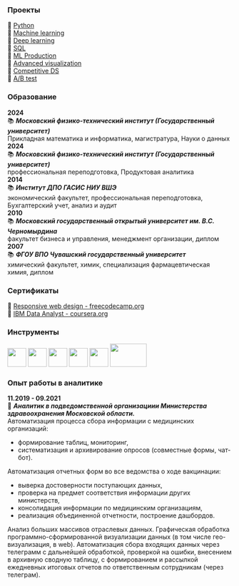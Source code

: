 ### Проекты
📌 [Python](https://github.com/calabarOlga/python_mfti)  
📌 [Machine learning](https://github.com/calabarOlga/ml_mipt)  
📌 [Deep learning](https://github.com/calabarOlga/dl_mipt)  
📌 [SQL](https://github.com/calabarOlga/sql_mipt)  
📌 [ML Production](https://github.com/calabarOlga/ml_prod/tree/main/XGBoost_val_0.77)  
📌 [Advanced visualization](https://github.com/calabarOlga/advanced_visualization)  
📌 [Competitive DS](https://github.com/calabarOlga/competitive_ds)  
📌 [A/B test](https://github.com/calabarOlga/ml_prod/blob/main/A_B_test_HW.ipynb)  
### Образование
**2024**  
📚 ***Московский физико-технический институт (Государственный университет)***   
Прикладная математика и информатика, магистратура, Науки о данных  
**2024**  
📚 ***Московский физико-технический институт (Государственный университет)***   
профессиональная переподготовка, Продуктовая аналитика  
**2014**  
📚 ***Институт ДПО ГАСИС НИУ ВШЭ***  
экономический факультет, профессиональная переподготовка, Бухгалтерский учет, анализ и аудит  
**2010**  
📚 ***Московский государственный открытый университет им. В.С. Черномырдина***  
факультет бизнеса и управления, менеджмент организации, диплом  
**2007**  
📚 ***ФГОУ ВПО Чувашский государственный университет***  
химический факультет, химик, специализация фармацевтическая химия, диплом
### Сертификаты
📑 [Responsive web design - freecodecamp.org](https://www.freecodecamp.org/certification/olga_leonteva/responsive-web-design)  
📑 [IBM Data Analyst - coursera.org](https://www.coursera.org/account/accomplishments/specialization/certificate/TVLX72UTQ23J)
### Инструменты
<img src='https://user-images.githubusercontent.com/55783490/212158006-2c9df269-a39f-47df-a682-8995973c28b7.png' width=42px height=42px>  <img src='https://user-images.githubusercontent.com/55783490/212153382-b5e60a0f-2a37-4925-a444-fae353f1af27.png' width=42px height=42px> <img src='https://user-images.githubusercontent.com/55783490/212153765-6c593a3c-998e-4172-8dfc-f70f465601f5.png' width=42px height=42px> <img src='https://user-images.githubusercontent.com/55783490/212159452-5860f3a3-b09b-4567-840d-7230d3c3e09c.png' width=42px height=42px> <img src='https://user-images.githubusercontent.com/55783490/212154206-4ba0c60e-938e-4c70-9135-1fc58e4fbfb2.png' width=42px height=42px> <img src='https://github.com/calabarOlga/calabarOlga/assets/55783490/cb4322b7-67df-4731-8903-825ba3e6e7e5' width=82px height=52px>

### Опыт работы в аналитике
**11.2019 - 09.2021**  
💼 ***Аналитик в подведомственной организациии Министерства здравоохранения Московской области.***  
Автоматизация процесса сбора информации с медицинских организаций:
- формирование таблиц, мониторинг,
- систематизация и архивирование опросов (совместные формы, чат-бот).  

Автоматизация отчетных форм во все ведомства о ходе вакцинации:
- выверка достоверности поступающих данных,
- проверка на предмет соответствия информации других министерств,
- консолидация информации по медицинским организациям,
- реализация объединенной отчетности, построение дашбордов.  

Анализ больших массивов отраслевых данных. Графическая обработка программно-сформированной визуализации данных (в том числе
гео-визуализация, в web). Автоматизация сбора входящих данных через телеграмм с дальнейшей обработкой, проверкой на ошибки, внесением в архивную сводную таблицу, с формированием и рассылкой ежедневных итоговых отчетов по ответственным сотрудникам (через телеграм).




<!--
**calabarOlga/calabarOlga** is a ✨ _special_ ✨ repository because its `README.md` (this file) appears on your GitHub profile.

Here are some ideas to get you started:

- 🔭 I’m currently working on ...
- 🌱 I’m currently learning ...
- 👯 I’m looking to collaborate on ...
- 🤔 I’m looking for help with ...
- 💬 Ask me about ...
- 📫 How to reach me: ...
- 😄 Pronouns: ...
- ⚡ Fun fact: ...
-->

